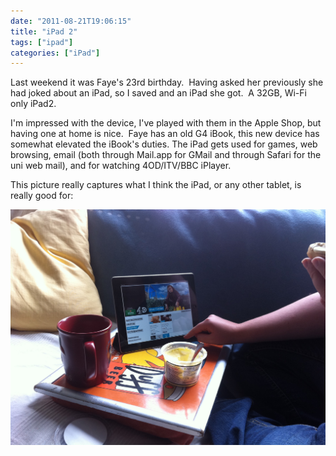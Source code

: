 ```yaml
---
date: "2011-08-21T19:06:15"
title: "iPad 2"
tags: ["ipad"]
categories: ["iPad"]
---
```


Last weekend it was Faye's 23rd birthday.  Having asked her previously she had joked about an iPad, so I saved and an iPad she got.  A 32GB, Wi-Fi only iPad2. 
 
I'm impressed with the device, I've played with them in the Apple Shop, but having one at home is nice.  Faye has an old G4 iBook, this new device has somewhat elevated the iBook's duties. 
The iPad gets used for games, web browsing, email (both through Mail.app for GMail and through Safari for the uni web mail), and for watching 4OD/ITV/BBC iPlayer. 
 
This picture really captures what I think the iPad, or any other tablet, is really good for: 


![alt text](ipad-cream_tea-tea.jpg "Faye's iPad 2")
